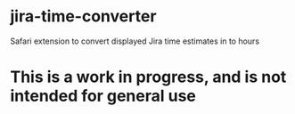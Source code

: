 # jira-time-converter
Safari extension to convert displayed Jira time estimates in to hours

This is a work in progress, and is not intended for general use
===============================================================
